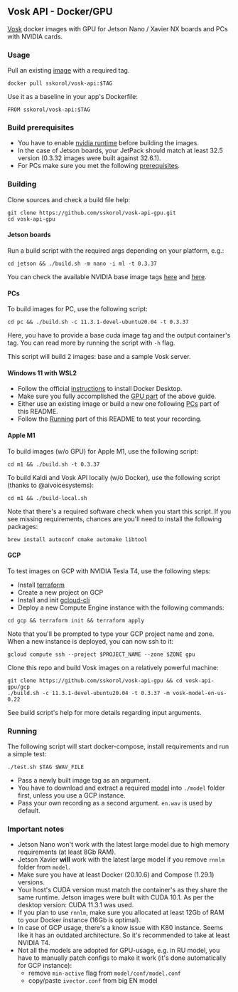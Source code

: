 ## Vosk API - Docker/GPU

[Vosk](https://github.com/alphacep/vosk-api) docker images with GPU for Jetson Nano / Xavier NX boards and PCs with NVIDIA cards.

### Usage

Pull an existing [image](https://hub.docker.com/r/sskorol/vosk-api) with a required tag.

```shell
docker pull sskorol/vosk-api:$TAG
```

Use it as a baseline in your app's Dockerfile:

```shell
FROM sskorol/vosk-api:$TAG
```

### Build prerequisites

- You have to enable [nvidia runtime](https://github.com/dusty-nv/jetson-containers#docker-default-runtime) before building the images.
- In the case of Jetson boards, your JetPack should match at least 32.5 version (0.3.32 images were built against 32.6.1).
- For PCs make sure you met the following [prerequisites](https://medium.com/geekculture/installing-cudnn-and-cuda-toolkit-on-ubuntu-20-04-for-machine-learning-tasks-f41985fcf9b2).

### Building

Clone sources and check a build file help:

```shell
git clone https://github.com/sskorol/vosk-api-gpu.git
cd vosk-api-gpu
```

#### Jetson boards

Run a build script with the required args depending on your platform, e.g.:

```shell
cd jetson && ./build.sh -m nano -i ml -t 0.3.37
```

You can check the available NVIDIA base image tags [here](https://ngc.nvidia.com/catalog/containers/nvidia:l4t-base) and [here](https://ngc.nvidia.com/catalog/containers/nvidia:l4t-ml). 

#### PCs

To build images for PC, use the following script:

```shell
cd pc && ./build.sh -c 11.3.1-devel-ubuntu20.04 -t 0.3.37
```

Here, you have to provide a base cuda image tag and the output container's tag. You can read more by running the script with `-h` flag.

This script will build 2 images: base and a sample Vosk server.

#### Windows 11 with WSL2

- Follow the official [instructions](https://docs.docker.com/desktop/windows/wsl) to install Docker Desktop.
- Make sure you fully accomplished the [GPU part](https://docs.docker.com/desktop/windows/wsl/#gpu-support) of the above guide.
- Either use an existing image or build a new one following [PCs](https://github.com/sskorol/vosk-api-gpu#pcs) part of this README.
- Follow the [Running](https://github.com/sskorol/vosk-api-gpu#running) part of this README to test your recording.

#### Apple M1

To build images (w/o GPU) for Apple M1, use the following script:

```shell
cd m1 && ./build.sh -t 0.3.37
```

To build Kaldi and Vosk API locally (w/o Docker), use the following script (thanks to @aivoicesystems):

```shell
cd m1 && ./build-local.sh
```

Note that there's a required software check when you start this script. If you see missing requirements, chances are you'll need to install the following packages:

```shell
brew install autoconf cmake automake libtool
```

#### GCP

To test images on GCP with NVIDIA Tesla T4, use the following steps:

- Install [terraform](https://learn.hashicorp.com/tutorials/terraform/install-cli)
- Create a new project on GCP
- Install and init [gcloud-cli](https://cloud.google.com/sdk/docs/install-sdk)
- Deploy a new Compute Engine instance with the following commands:

```shell
cd gcp && terraform init && terraform apply
```
Note that you'll be prompted to type your GCP project name and zone. When a new instance is deployed, you can now ssh to it:

```shell
gcloud compute ssh --project $PROJECT_NAME --zone $ZONE gpu
```

Clone this repo and build Vosk images on a relatively powerful machine:

```shell
git clone https://github.com/sskorol/vosk-api-gpu && cd vosk-api-gpu/gcp
./build.sh -c 11.3.1-devel-ubuntu20.04 -t 0.3.37 -m vosk-model-en-us-0.22
```

See build script's help for more details regarding input arguments.

### Running

The following script will start docker-compose, install requirements and run a simple test:

```shell
./test.sh $TAG $WAV_FILE
```

- Pass a newly built image tag as an argument.
- You have to download and extract a required [model](https://alphacephei.com/vosk/models) into `./model` folder first, unless you use a GCP instance.
- Pass your own recording as a second argument. `en.wav` is used by default.

### Important notes

- Jetson Nano won't work with the latest large model due to high memory requirements (at least 8Gb RAM).
- Jetson Xavier **will** work with the latest large model if you remove `rnnlm` folder from `model`.
- Make sure you have at least Docker (20.10.6) and Compose (1.29.1) versions.
- Your host's CUDA version must match the container's as they share the same runtime. Jetson images were built with CUDA 10.1. As per the desktop version: CUDA 11.3.1 was used.
- If you plan to use `rnnlm`, make sure you allocated at least 12Gb of RAM to your Docker instance (16Gb is optimal).
- In case of GCP usage, there's a know issue with K80 instance. Seems like it has an outdated architecture. So it's recommended to take at least NVIDIA T4.
- Not all the models are adopted for GPU-usage, e.g. in RU model, you have to manually patch configs to make it work (it's done automatically for GCP instance):
  - remove `min-active` flag from `model/conf/model.conf`
  - copy/paste `ivector.conf` from big EN model
